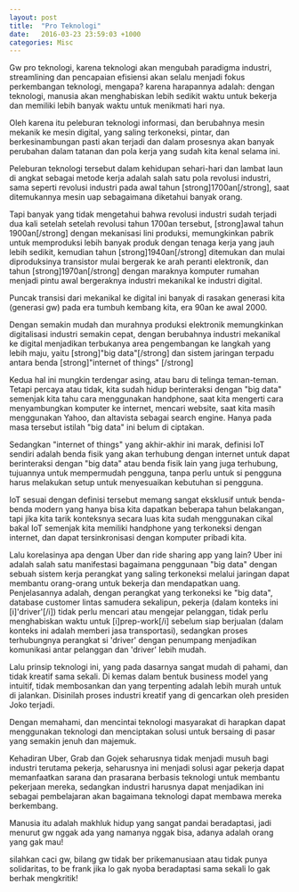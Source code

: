 ```yaml
---
layout: post
title:  "Pro Teknologi"
date:   2016-03-23 23:59:03 +1000
categories: Misc
---
```


Gw pro teknologi, karena teknologi akan mengubah paradigma industri, streamlining dan pencapaian efisiensi akan selalu menjadi fokus perkembangan teknologi, mengapa? karena harapannya adalah: dengan teknologi, manusia akan menghabiskan lebih sedikit waktu untuk bekerja dan memiliki lebih banyak waktu untuk menikmati hari nya. 

Oleh karena itu peleburan teknologi informasi, dan berubahnya mesin mekanik ke mesin digital, yang saling terkoneksi, pintar, dan berkesinambungan pasti akan terjadi dan dalam prosesnya akan banyak perubahan dalam tatanan dan pola kerja yang sudah kita kenal selama ini.

Peleburan teknologi tersebut dalam kehidupan sehari-hari dan lambat laun di angkat sebagai metode kerja adalah salah satu pola revolusi industri, sama seperti revolusi industri pada awal tahun [strong]1700an[/strong], saat ditemukannya mesin uap sebagaimana diketahui banyak orang. 

Tapi banyak yang tidak mengetahui bahwa revolusi industri sudah terjadi dua kali setelah setelah revolusi tahun 1700an tersebut, [strong]awal tahun 1900an[/strong] dengan mekanisasi lini produksi, memungkinkan pabrik untuk memproduksi lebih banyak produk dengan tenaga kerja yang jauh lebih sedikit, kemudian tahun [strong]1940an[/strong] ditemukan dan mulai diproduksinya transistor mulai bergerak ke arah peranti elektronik, dan tahun [strong]1970an[/strong] dengan maraknya komputer rumahan menjadi pintu awal bergeraknya industri mekanikal ke industri digital.

Puncak transisi dari mekanikal ke digital ini banyak di rasakan generasi kita (generasi gw) pada era tumbuh kembang kita, era 90an ke awal 2000.

Dengan semakin mudah dan murahnya produksi elektronik memungkinkan digitalisasi industri semakin cepat, dengan berubahnya industri mekanikal ke digital menjadikan terbukanya area pengembangan ke langkah yang lebih maju, yaitu [strong]"big data"[/strong] dan sistem jaringan terpadu antara benda [strong]"internet of things" [/strong]

Kedua hal ini mungkin terdengar asing, atau baru di telinga teman-teman. Tetapi percaya atau tidak, kita sudah hidup berinteraksi dengan "big data" semenjak kita tahu cara menggunakan handphone, saat kita mengerti cara menyambungkan komputer ke internet, mencari website, saat kita masih menggunakan Yahoo, dan altavista sebagai search engine. Hanya pada masa tersebut istilah "big data" ini belum di ciptakan.

Sedangkan "internet of things" yang akhir-akhir ini marak, definisi IoT sendiri adalah benda fisik yang akan terhubung dengan internet untuk dapat berinteraksi dengan "big data" atau benda fisik lain yang juga terhubung, tujuannya untuk mempermudah pengguna, tanpa perlu untuk si pengguna harus melakukan setup untuk menyesuaikan kebutuhan si pengguna.

IoT sesuai dengan definisi tersebut memang sangat eksklusif untuk benda-benda modern yang hanya bisa kita dapatkan beberapa tahun belakangan, tapi jika kita tarik konteksnya secara luas kita sudah menggunakan cikal bakal IoT semenjak kita memiliki handphone yang terkoneksi dengan internet, dan dapat tersinkronisasi dengan komputer pribadi kita.

Lalu korelasinya apa dengan Uber dan ride sharing app yang lain? Uber ini adalah salah satu manifestasi bagaimana penggunaan "big data" dengan sebuah sistem kerja perangkat yang saling terkoneksi melalui jaringan dapat membantu orang-orang untuk bekerja dan mendapatkan uang. Penjelasannya adalah, dengan perangkat yang terkoneksi ke "big data", database customer lintas samudera sekalipun, pekerja (dalam konteks ini [i]'driver'[/i]) tidak perlu mencari atau mengejar pelanggan, tidak perlu menghabiskan waktu untuk [i]prep-work[/i] sebelum siap berjualan (dalam konteks ini adalah memberi jasa transportasi), sedangkan proses terhubungnya perangkat si 'driver' dengan penumpang menjadikan komunikasi antar pelanggan dan 'driver' lebih mudah.

Lalu prinsip teknologi ini, yang pada dasarnya sangat mudah di pahami, dan tidak kreatif sama sekali. Di kemas dalam bentuk business model yang intuitif, tidak membosankan dan yang terpenting adalah lebih murah untuk di jalankan. Disinilah proses industri kreatif yang di gencarkan oleh presiden Joko terjadi.

Dengan memahami, dan mencintai teknologi masyarakat di harapkan dapat menggunakan teknologi dan menciptakan solusi untuk bersaing di pasar yang semakin jenuh dan majemuk.

Kehadiran Uber, Grab dan Gojek seharusnya tidak menjadi musuh bagi industri terutama pekerja, seharusnya ini menjadi solusi agar pekerja dapat memanfaatkan sarana dan prasarana berbasis teknologi untuk membantu pekerjaan mereka, sedangkan industri harusnya dapat menjadikan ini sebagai pembelajaran akan bagaimana teknologi dapat membawa mereka berkembang.

Manusia itu adalah makhluk hidup yang sangat pandai beradaptasi, jadi menurut gw nggak ada yang namanya nggak bisa, adanya adalah orang yang gak mau!

silahkan caci gw, bilang gw tidak ber prikemanusiaan atau tidak punya solidaritas, to be frank jika lo gak nyoba beradaptasi sama sekali lo gak berhak mengkritik!